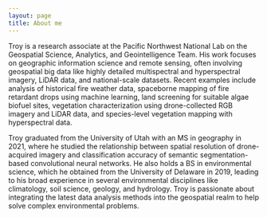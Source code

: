 ```yaml
---
layout: page
title: About me
---
```


Troy is a research associate at the Pacific Northwest National Lab on the Geospatial Science, Analytics, and Geointelligence Team. His work focuses on geographic information science and remote sensing, often involving geospatial big data like highly detailed multispectral and hyperspectral imagery, LiDAR data, and national-scale datasets. Recent examples include analysis of historical fire weather data, spaceborne mapping of fire retardant drops using machine learning, land screening for suitable algae biofuel sites, vegetation characterization using drone-collected RGB imagery and LiDAR data, and species-level vegetation mapping with hyperspectral data.

Troy graduated from the University of Utah with an MS in geography in 2021, where he studied the relationship between spatial resolution of drone-acquired imagery and classification accuracy of semantic segmentation-based convolutional neural networks. He also holds a BS in environmental science, which he obtained from the University of Delaware in 2019, leading to his broad experience in several environmental disciplines like climatology, soil science, geology, and hydrology. Troy is passionate about integrating the latest data analysis methods into the geospatial realm to help solve complex environmental problems.

